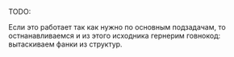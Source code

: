 ﻿TODO:

Если это работает так как нужно по основным подзадачам,
то остнанавливаемся и из этого исходника гернерим говнокод:
вытаскиваем фанки из структур.
